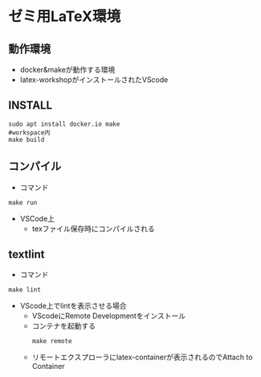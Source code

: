 # ゼミ用LaTeX環境

## 動作環境
* docker&makeが動作する環境
* latex-workshopがインストールされたVScode

## INSTALL
```
sudo apt install docker.io make
#workspace内
make build
```

## コンパイル
* コマンド
```
make run
```
* VSCode上
  * texファイル保存時にコンパイルされる

## textlint
* コマンド
```
make lint
```

* VScode上でlintを表示させる場合
  * VScodeにRemote Developmentをインストール
  * コンテナを起動する
	```
	make remote
	```
  * リモートエクスプローラにlatex-containerが表示されるのでAttach to Container